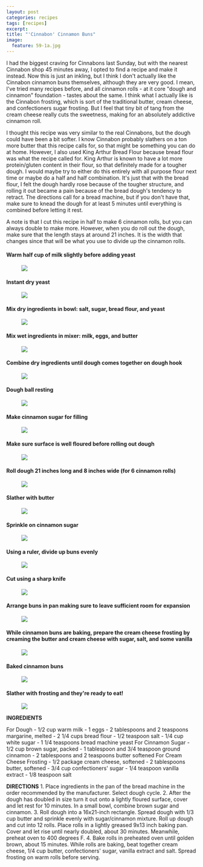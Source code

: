 ```yaml
---
layout: post
categories: recipes
tags: [recipes]
excerpt: 
title: "'Cinnabon' Cinnamon Buns"
image:
  feature: 59-1a.jpg
---
```


I had the biggest craving for Cinnabons last Sunday, but with the nearest Cinnabon shop 45 minutes away, I opted to find a recipe and make it instead.  Now this is just an inkling, but I think I don't actually like the Cinnabon cinnamon buns themselves, although they are very good.  I mean, I've tried many recipes before, and all cinnamon rolls - at it core "dough and cinnamon" foundation - tastes about the same.  I think what I actually like is the Cinnabon frosting, which is sort of the traditional butter, cream cheese, and confectioners sugar frosting. But I feel that tiny bit of tang from the cream cheese really cuts the sweetness, making for an absolutely addictive cinnamon roll.

I thought this recipe was very similar to the real Cinnabons, but the dough could have been a bit softer.  I know Cinnabon probably slathers on a ton more butter that this recipe calls for, so that might be something you can do at home.  However, I also used King Arthur Bread Flour because bread flour was what the recipe called for.  King Arthur is known to have a lot more protein/gluten content in their flour, so that definitely made for a tougher dough.  I would maybe try to either do this entirely with all purpose flour next time or maybe do a half and half combination.  It's just that with the bread flour, I felt the dough hardly rose because of the tougher structure, and rolling it out became a pain because of the bread dough's tendency to retract.  The directions call for a bread machine, but if you don't have that, make sure to knead the dough for at least 5 minutes until everything is combined before letting it rest.

A note is that I cut this recipe in half to make 6 cinnamon rolls, but you can always double to make more.  However, when you do roll out the dough, make sure that the length stays at around 21 inches.  It is the width that changes since that will be what you use to divide up the cinnamon rolls.

#### Warm half cup of milk slightly before adding yeast 
<figure> <img src='/images/59-2.png'> </figure>

#### Instant dry yeast
<figure> <img src='/images/59-3.png'> </figure>

#### Mix dry ingredients in bowl: salt, sugar, bread flour, and yeast
<figure> <img src='/images/59-4.png'> </figure>

#### Mix wet ingredients in mixer: milk, eggs, and butter
<figure> <img src='/images/59-5.png'> </figure>

#### Combine dry ingredients until dough comes together on dough hook
<figure> <img src='/images/59-6.png'> </figure>

#### Dough ball resting
<figure> <img src='/images/59-7.png'> </figure>

#### Make cinnamon sugar for filling
<figure> <img src='/images/59-8.png'> </figure>

#### Make sure surface is well floured before rolling out dough
<figure> <img src='/images/59-9.png'> </figure>

#### Roll dough 21 inches long and 8 inches wide (for 6 cinnamon rolls)
<figure> <img src='/images/59-10.png'> </figure>

#### Slather with butter
<figure> <img src='/images/59-11.png'> </figure>

#### Sprinkle on cinnamon sugar
<figure> <img src='/images/59-12.png'> </figure>

#### Using a ruler, divide up buns evenly
<figure> <img src='/images/59-13.png'> </figure>

#### Cut using a sharp knife
<figure> <img src='/images/59-14.png'> </figure>

#### Arrange buns in pan making sure to leave sufficient room for expansion
<figure> <img src='/images/59-15.png'> </figure>

#### While cinnamon buns are baking, prepare the cream cheese frosting by creaming the butter and cream cheese with sugar, salt, and some vanilla
<figure> <img src='/images/59-16.png'> </figure>

#### Baked cinnamon buns
<figure> <img src='/images/59-1.png'> </figure>

#### Slather with frosting and they're ready to eat!
<figure> <img src='/images/59-17.png'> </figure>
<section class='recipe'>
<p><strong>INGREDIENTS</strong></p>

<p>For Dough
- 1/2 cup warm milk 
- 1 eggs
- 2 tablespoons and 2 teaspoons margarine, melted
- 2 1/4 cups bread flour
- 1/2 teaspoon salt
- 1/4 cup white sugar
- 1 1/4 teaspoons bread machine yeast
 For Cinnamon Sugar
- 1/2 cup brown sugar, packed
- 1 tablespoon and 3/4 teaspoon ground cinnamon
- 2 tablespoons and 2 teaspoons butter softened
 For Cream Cheese Frosting
- 1/2 package cream cheese, softened
- 2 tablespoons butter, softened
- 3/4 cup confectioners&#39; sugar
- 1/4 teaspoon vanilla extract
- 1/8 teaspoon salt</p>

<p><strong>DIRECTIONS</strong>
1.	Place ingredients in the pan of the bread machine in the order recommended by the manufacturer. Select dough cycle.
2.	After the dough has doubled in size turn it out onto a lightly floured surface, cover and let rest for 10 minutes. In a small bowl, combine brown sugar and cinnamon.
3.	Roll dough into a 16x21-inch rectangle. Spread dough with 1/3 cup butter and sprinkle evenly with sugar/cinnamon mixture. Roll up dough and cut into 12 rolls. Place rolls in a lightly greased 9x13 inch baking pan. Cover and let rise until nearly doubled, about 30 minutes. Meanwhile, preheat oven to 400 degrees F.
4.	Bake rolls in preheated oven until golden brown, about 15 minutes. While rolls are baking, beat together cream cheese, 1/4 cup butter, confectioners&#39; sugar, vanilla extract and salt. Spread frosting on warm rolls before serving.</p></section>